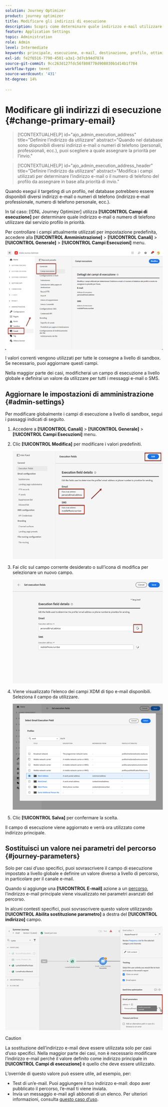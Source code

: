 ```yaml
---
solution: Journey Optimizer
product: journey optimizer
title: Modificare gli indirizzi di esecuzione
description: Scopri come determinare quale indirizzo e-mail utilizzare dal servizio profilo.
feature: Application Settings
topic: Administration
role: Admin
level: Intermediate
keywords: principale, esecuzione, e-mail, destinazione, profilo, ottimizzatore
exl-id: fe2f6516-7790-4501-a3a1-3d7cb94d7874
source-git-commit: 9cc263d127fdc56f808770d908030b1d14b1f784
workflow-type: tm+mt
source-wordcount: '431'
ht-degree: 14%

---
```


# Modificare gli indirizzi di esecuzione {#change-primary-email}

>[!CONTEXTUALHELP]
>id="ajo_admin_execution_address"
>title="Definire l’indirizzo da utilizzare"
>abstract="Quando nel database sono disponibili diversi indirizzi e-mail o numeri di telefono (personali, professionali, ecc.), puoi scegliere a quale assegnare la priorità per l’invio."

>[!CONTEXTUALHELP]
>id="ajo_admin_execution_address_header"
>title="Definire l’indirizzo da utilizzare"
>abstract="Modifica i campi utilizzati per determinare l’indirizzo e-mail o il numero di telefono del profilo da assegnare in base alla priorità di invio."

Quando esegui il targeting di un profilo, nel database potrebbero essere disponibili diversi indirizzi e-mail o numeri di telefono (indirizzo e-mail professionale, numero di telefono personale, ecc.).

In tal caso: [!DNL Journey Optimizer] utilizza **[!UICONTROL Campi di esecuzione]** per determinare quale indirizzo e-mail o numero di telefono utilizzare dal servizio profilo in priorità.

Per controllare i campi attualmente utilizzati per impostazione predefinita, accedere alla **[!UICONTROL Amministrazione]** > **[!UICONTROL Canali]** > **[!UICONTROL Generale]** > **[!UICONTROL Campi Esecuzioni]** menu.

![](assets/primary-address-execution-fields.png)

I valori correnti vengono utilizzati per tutte le consegne a livello di sandbox. Se necessario, puoi aggiornare questi campi.

Nella maggior parte dei casi, modificherai un campo di esecuzione a livello globale e definirai un valore da utilizzare per tutti i messaggi e-mail o SMS. <!--[Learn how](#admin-settings)-->

<!--In some specific use cases only, you can override the value set globally and define a different value at the journey level. [Learn more](#journey-parameters)-->

## Aggiornare le impostazioni di amministrazione {#admin-settings}

Per modificare globalmente i campi di esecuzione a livello di sandbox, segui i passaggi indicati di seguito.

1. Accedere a  **[!UICONTROL Canali]** > **[!UICONTROL Generale]** > **[!UICONTROL Campi Esecuzioni]** menu.

1. Clic **[!UICONTROL Modifica]** per modificare i valori predefiniti.

   ![](assets/primary-address.png)

1. Fai clic sul campo corrente desiderato o sull’icona di modifica per selezionare un nuovo campo.

   ![](assets/primary-address-edit.png)

1. Viene visualizzato l’elenco dei campi XDM di tipo e-mail disponibili. Seleziona il campo da utilizzare.

   ![](assets/primary-address-select-field.png)

1. Clic **[!UICONTROL Salva]** per confermare la scelta.

Il campo di esecuzione viene aggiornato e verrà ora utilizzato come indirizzo principale.

<!--1. You can also select an additional field to use as secondary email address. This allows you to determine which field to use if the primary field is empty for a profile. -->

## Sostituisci un valore nei parametri del percorso {#journey-parameters}

Solo per casi d’uso specifici, puoi sovrascrivere il campo di esecuzione impostato a livello globale e definire un valore diverso a livello di percorso, in particolare per il canale e-mail.

Quando si aggiunge una **[!UICONTROL E-mail]** azione a un [percorso](../email/create-email.md#create-email-journey-campaign), l’indirizzo e-mail principale viene visualizzato nei parametri avanzati del percorso.

In alcuni contesti specifici, puoi sovrascrivere questo valore utilizzando **[!UICONTROL Abilita sostituzione parametro]** a destra del **[!UICONTROL indirizzo]** campo.

![](assets/journey-enable-parameter-override.png)

>[!CAUTION]
>
>La sostituzione dell’indirizzo e-mail deve essere utilizzata solo per casi d’uso specifici. Nella maggior parte dei casi, non è necessario modificare l’indirizzo e-mail perché il valore definito come indirizzo principale in **[!UICONTROL Campi di esecuzione]** è quello che deve essere utilizzato.

L’override di questo valore può essere utile, ad esempio, per:

* Test di un’e-mail. Puoi aggiungere il tuo indirizzo e-mail: dopo aver pubblicato il percorso, l’e-mail ti viene inviata.
* Invia un messaggio e-mail agli abbonati di un elenco. Per ulteriori informazioni, consulta [questo caso d’uso](../building-journeys/message-to-subscribers-uc.md).
